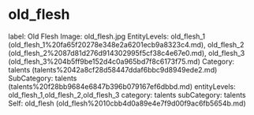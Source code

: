 # old_flesh

label: Old Flesh
Image: old_flesh.jpg
EntityLevels: old_flesh_1 (old_flesh_1%20fa65f20278e348e2a6201ecb9a8323c4.md), old_flesh_2 (old_flesh_2%2087d81d276d914302995f5cf38c4e67e0.md), old_flesh_3 (old_flesh_3%204b5ff9be152d4c0a965bd7f8c6173f75.md)
Category: talents (talents%2042a8cf28d58447ddaf6bbc9d8949ede2.md)
SubCategory: talents (talents%20f28bb9684e6847b396b079167ef6dbbd.md)
entityLevels: old_flesh_1,old_flesh_2,old_flesh_3
category: talents
subCategory: talents
Self: old_flesh (old_flesh%2010cbb4d0a89e4e7f9d00f9ac6fb5654b.md)

[](Untitled%2039662b7de9ca4874861bdb70e6cd8036.md)